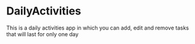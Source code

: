 # DailyActivities
This is a daily activities app in which you can add, edit and remove tasks that will last for only one day

